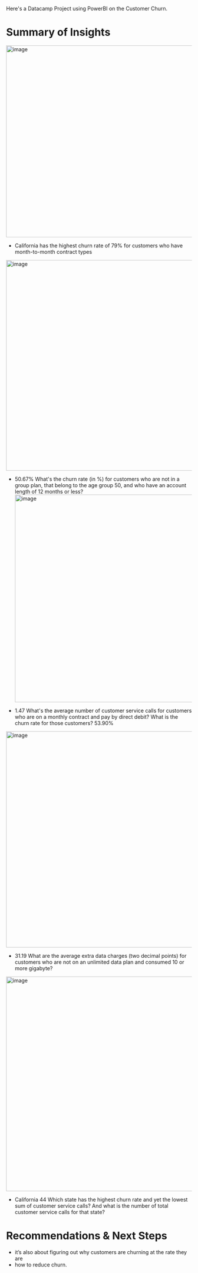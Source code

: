 Here's a Datacamp Project using PowerBI on the Customer Churn.
# Summary of Insights
<img width="521" alt="image" src="https://github.com/user-attachments/assets/74aaa4c6-0302-48dc-b8b0-b8b68c92408e">

- California has the highest churn rate of 79% for customers who have month-to-month contract types
<img width="572" alt="image" src="https://github.com/user-attachments/assets/4120f56e-e2c9-49c0-accd-23d0d453141b">

- 50.67% What's the churn rate (in %) for customers who are not in a group plan, that belong to the age group 50, and who have an account length of 12 months or less?
  <img width="564" alt="image" src="https://github.com/user-attachments/assets/892a4236-6eef-47ff-9021-a80d0402248b">

- 1.47 What's the average number of customer service calls for customers who are on a monthly contract and pay by direct debit? What is the churn rate for those customers? 53.90%
<img width="587" alt="image" src="https://github.com/user-attachments/assets/9b39ae75-277c-4b8a-a2c2-bc65d65c126c">

- 31.19 What are the average extra data charges (two decimal points) for customers who are not on an unlimited data plan and consumed 10 or more gigabyte?
<img width="583" alt="image" src="https://github.com/user-attachments/assets/ee300d62-594e-4d96-bb17-747dcda67afc">

- California 44 Which state has the highest churn rate and yet the lowest sum of customer service calls? And what is the number of total customer service calls for that state? 

# Recommendations & Next Steps
- it’s also about figuring out why customers are churning at the rate they are 
- how to reduce churn. 
